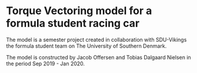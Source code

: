 # Torque Vectoring model for a formula student racing car

The model is a semester project created in collaboration with SDU-Vikings the formula student team on The University of Southern Denmark.

The model is constructed by Jacob Offersen and Tobias Dalgaard Nielsen in the period Sep 2019 - Jan 2020.

